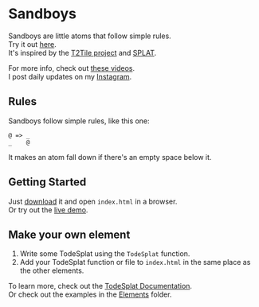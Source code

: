 # Sandboys
Sandboys are little atoms that follow simple rules.<br>
Try it out [here](http://www.sandboys.land).<br>
It's inspired by the [T2Tile project](https://t2tile.org/) and [SPLAT](https://github.com/DaveAckley/SPLAT).

For more info, check out [these videos](https://www.youtube.com/playlist?list=PL9uRa69RF-7wastqKWXT4d9F84BAzfVd4).<br>
I post daily updates on my [Instagram](https://www.instagram.com/todepond/).

## Rules
Sandboys follow simple rules, like this one:
```
@ => _
_    @
```
It makes an atom fall down if there's an empty space below it.<br>

## Getting Started
Just [download](https://github.com/l2wilson94/Sandboys/archive/master.zip) it and open `index.html` in a browser.<br>
Or try out the [live demo](http://www.sandboys.land).

## Make your own element
1. Write some TodeSplat using the `TodeSplat` function.
2. Add your TodeSplat function or file to `index.html` in the same place as the other elements.

To learn more, check out the [TodeSplat Documentation](https://github.com/l2wilson94/Sandboys/wiki/TodeSplat-Documentation).<br>
Or check out the examples in the [Elements](https://github.com/l2wilson94/Sandboys/tree/master/Elements) folder.
